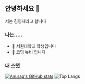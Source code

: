 ## 안녕하세요 👋
저는 김영재라고 합니다

### 나는.....

- 🔭 서원대학교 학생입니다
- 🌱 코딩 뉴비 입니다


### 내 스탯

[![Anurag's GitHub stats](https://github-readme-stats.vercel.app/api?username=teras06)](https://github.com/anuraghazra/github-readme-stats) ![Top Langs](https://github-readme-stats.vercel.app/api/top-langs/?username=teras06&layout=compact)
